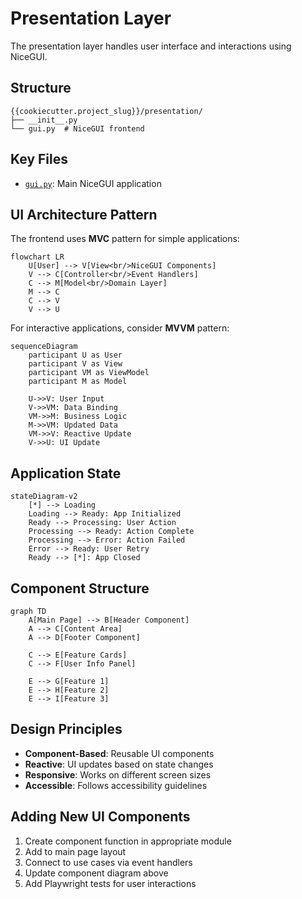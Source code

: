 # Presentation Layer

The presentation layer handles user interface and interactions using NiceGUI.

## Structure

```
{{cookiecutter.project_slug}}/presentation/
├── __init__.py
└── gui.py  # NiceGUI frontend
```

## Key Files

- [`gui.py`](../{{cookiecutter.project_slug}}/presentation/gui.py): Main NiceGUI application

## UI Architecture Pattern

The frontend uses **MVC** pattern for simple applications:

```mermaid
flowchart LR
    U[User] --> V[View<br/>NiceGUI Components]
    V --> C[Controller<br/>Event Handlers]
    C --> M[Model<br/>Domain Layer]
    M --> C
    C --> V
    V --> U
```

For interactive applications, consider **MVVM** pattern:

```mermaid
sequenceDiagram
    participant U as User
    participant V as View
    participant VM as ViewModel
    participant M as Model
    
    U->>V: User Input
    V->>VM: Data Binding
    VM->>M: Business Logic
    M->>VM: Updated Data
    VM->>V: Reactive Update
    V->>U: UI Update
```

## Application State

```mermaid
stateDiagram-v2
    [*] --> Loading
    Loading --> Ready: App Initialized
    Ready --> Processing: User Action
    Processing --> Ready: Action Complete
    Processing --> Error: Action Failed
    Error --> Ready: User Retry
    Ready --> [*]: App Closed
```

## Component Structure

```mermaid
graph TD
    A[Main Page] --> B[Header Component]
    A --> C[Content Area]
    A --> D[Footer Component]
    
    C --> E[Feature Cards]
    C --> F[User Info Panel]
    
    E --> G[Feature 1]
    E --> H[Feature 2]
    E --> I[Feature 3]
```

## Design Principles

- **Component-Based**: Reusable UI components
- **Reactive**: UI updates based on state changes
- **Responsive**: Works on different screen sizes
- **Accessible**: Follows accessibility guidelines

## Adding New UI Components

1. Create component function in appropriate module
2. Add to main page layout
3. Connect to use cases via event handlers
4. Update component diagram above
5. Add Playwright tests for user interactions
